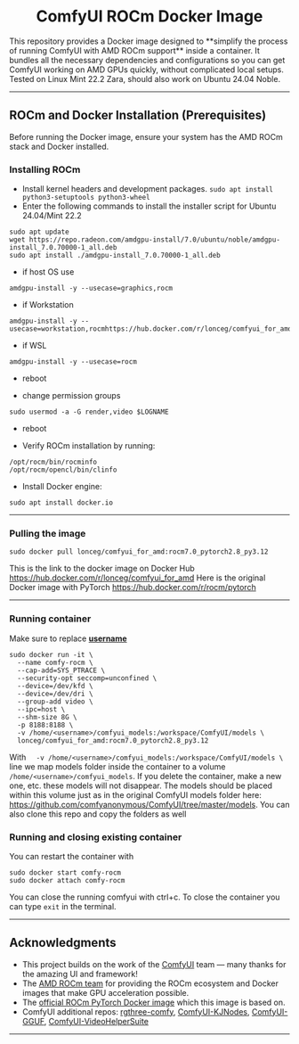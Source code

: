 <div align="center">

# ComfyUI ROCm Docker Image
</div>
This repository provides a Docker image designed to **simplify the process of running ComfyUI with AMD ROCm support** inside a container.  
It bundles all the necessary dependencies and configurations so you can get ComfyUI working on AMD GPUs quickly, without complicated local setups.
Tested on Linux Mint 22.2 Zara, should also work on Ubuntu 24.04 Noble.

---

## ROCm and Docker Installation (Prerequisites)

Before running the Docker image, ensure your system has the AMD ROCm stack and Docker installed.

### Installing ROCm
- Install kernel headers and development packages.
```sudo apt install python3-setuptools python3-wheel```
- Enter the following commands to install the installer script for Ubuntu 24.04/Mint 22.2
```
sudo apt update
wget https://repo.radeon.com/amdgpu-install/7.0/ubuntu/noble/amdgpu-install_7.0.70000-1_all.deb
sudo apt install ./amdgpu-install_7.0.70000-1_all.deb
```
- if host OS use
```
amdgpu-install -y --usecase=graphics,rocm
```
- if Workstation
```
amdgpu-install -y --usecase=workstation,rocmhttps://hub.docker.com/r/lonceg/comfyui_for_amd
```
- if WSL
```
amdgpu-install -y --usecase=rocm
```
- reboot

- change permission groups
```
sudo usermod -a -G render,video $LOGNAME
```  
- reboot

- Verify ROCm installation by running:  
```
/opt/rocm/bin/rocminfo
/opt/rocm/opencl/bin/clinfo
```
- Install Docker engine:
```
sudo apt install docker.io
```

---

### Pulling the image
```
sudo docker pull lonceg/comfyui_for_amd:rocm7.0_pytorch2.8_py3.12
```

This is the link to the docker image on Docker Hub https://hub.docker.com/r/lonceg/comfyui_for_amd
Here is the original Docker image with PyTorch https://hub.docker.com/r/rocm/pytorch

---

### Running container
Make sure to replace <b><u>username</b></u>

```
sudo docker run -it \
  --name comfy-rocm \
  --cap-add=SYS_PTRACE \
  --security-opt seccomp=unconfined \
  --device=/dev/kfd \
  --device=/dev/dri \
  --group-add video \
  --ipc=host \
  --shm-size 8G \
  -p 8188:8188 \
  -v /home/<username>/comfyui_models:/workspace/ComfyUI/models \
  lonceg/comfyui_for_amd:rocm7.0_pytorch2.8_py3.12
```

With ```  -v /home/<username>/comfyui_models:/workspace/ComfyUI/models \``` line we map models folder inside the container to a volume ```/home/<username>/comfyui_models```. If you delete the container, make a new one, etc. these models will not disappear. The models should be placed within this volume just as in the original ComfyUI models folder here: https://github.com/comfyanonymous/ComfyUI/tree/master/models. You can also clone this repo and copy the folders as well

### Running and closing existing container
You can restart the container with 
```
sudo docker start comfy-rocm
sudo docker attach comfy-rocm
```
You can close the running comfyui with ctrl+c. To close the container you can type ```exit``` in the terminal.

---

## Acknowledgments

* This project builds on the work of the [ComfyUI](https://github.com/comfyanonymous/ComfyUI) team — many thanks for the amazing UI and framework!
* The [AMD ROCm team](https://github.com/RadeonOpenCompute/ROCm) for providing the ROCm ecosystem and Docker images that make GPU acceleration possible.
* The [official ROCm PyTorch Docker image](https://hub.docker.com/r/rocm/pytorch) which this image is based on.
* ComfyUI additional repos:
  [rgthree-comfy](https://github.com/rgthree/rgthree-comfy),
  [ComfyUI-KJNodes](https://github.com/kijai/ComfyUI-KJNodes),
  [ComfyUI-GGUF](https://github.com/city96/ComfyUI-GGUF),
  [ComfyUI-VideoHelperSuite](https://github.com/Kosinkadink/ComfyUI-VideoHelperSuite)

---

